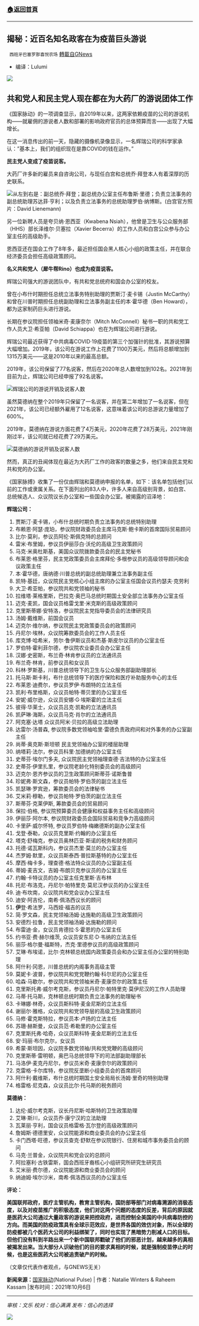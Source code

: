 ###  [:house:返回首頁](https://github.com/ourhimalayas/txt)
---


## 揭秘：近百名知名政客在为疫苗巨头游说
` 西班牙巴塞罗那喜悦农场` [轉載自GNews](https://gnews.org/zh-hans/1579815/)

- 编译：Lulumi


![](https://assets.gnews.org/wp-content/uploads/2021/10/unknown-1-5.png)

## 共和党人和民主党人现在都在为大药厂的游说团体工作

《国家脉动》的一项调查显示，自2019年以来，这两家依赖疫苗的公司的游说机构——就雇佣的游说者人数和部署的影响政府官员的总体预算而言——出现了大幅增长。

在这一消息传出的前一天，隐藏的摄像机录像显示，一名辉瑞公司的科学家承认：”基本上，我们的组织现在是靠COVID的钱在运作。”

**民主党人变成了疫苗说客。**

大药厂许多新的雇员来自咨询公司，与现任白宫和总统乔·拜登本人有着深厚的历史联系。

![](https://assets.gnews.org/wp-content/uploads/2021/10/V032911DL-0242.jpeg)从左到右是：副总统乔·拜登；副总统办公室主任布鲁斯·里德；负责立法事务的副总统助理苏达菲·亨利；以及负责立法事务的总统助理罗伯·纳博斯。(白宫官方照片：David Lienemann)

另一位新聘人员是夸贝纳·恩西亚（Kwabena Nsiah），他曾是卫生与公众服务部（HHS）部长泽维尔·贝塞拉（Xavier Becerra）的工作人员和白宫公众参与办公室主任的高级助手。

恩西亚还在国会工作了8年多，最近担任国会黑人核心小组的政策主任，并在联合经济委员会担任高级政策顾问。

**名义共和党人（犀牛帮Rino）也成为疫苗说客。**

辉瑞公司强大的游说团队中，有共和党总统府和国会办公室的校友。

曾在小布什时期担任总统立法事务特别助理的贾斯汀·麦卡锡（Justin McCarthy）和曾在川普时期担任总统副助理和立法事务副主任的本·霍华德（Ben Howard），都为这家制药巨头进行游说。

长期在参议院担任领袖米奇·麦康奈尔（Mitch McConnell）秘书一职的共和党工作人员大卫·希亚帕（David Schiappa）也在为辉瑞公司进行游说。

辉瑞公司最近获得了中共病毒COVID·19疫苗的第三个加强针的批准，其游说预算大幅增加。2019年，该公司在游说工作上花费了1100万美元，然后将总额增加到1315万美元——这是2010年以来的最高总额。

2019年，该公司保留了77名说客，然后在2020年总人数增加到102名。2021年到目前为止，辉瑞公司已经申报了92名说客。

![](https://assets.gnews.org/wp-content/uploads/2021/10/FusionCharts.jpg)辉瑞公司的游说开销及说客人数

虽然莫德纳在整个2019年只保留了一名说客，并在第二年增加了一名说客，但在2021年，该公司已经额外雇用了12名说客，这意味着该公司的总游说力量增加了600%。

2019年，莫德纳在游说方面花费了4万美元，2020年花费了28万美元，2021年刚刚过半，该公司就已经花费了29万美元。

![](https://assets.gnews.org/wp-content/uploads/2021/10/FusionCharts-1.jpg)莫德纳的游说开销及说客人数

然而，真正的丑闻体现在最近为大药厂工作的政客的数量之多，他们来自民主党和共和党的办公室。

《国家脉搏》收集了一份仅由辉瑞和莫德纳申报的名单，如下：该名单包括他们以前的工作或隶属关系。在下面列出的83人中，许多人来自高级别背景，如白宫、总统候选人、众议院议长办公室和一些国会办公室。被揭露的沼泽地：

**辉瑞公司：**

1. 贾斯汀·麦卡锡，小布什总统时期负责立法事务的总统特别助理
2. 布赖恩·阿瑟·庞珀，参议院财政委员会主席马克斯·鲍卡斯的首席国际贸易顾问
3. 比尔·莫利，参议员阿伦·斯佩克特的总顾问
4. 雷米·布里姆，参议员伊丽莎白·沃伦的高级卫生政策顾问
5. 马克·米奥杜斯基，美国众议院拨款委员会的民主党秘书
6. 布莱恩·格里芬，民主党政策委员会主席拜伦·多根参议员的高级领导顾问和会议政策主任
7. 本·霍华德，唐纳德·川普总统的副总统助理兼立法事务副主任
8. 凯特·基廷，众议院民主党核心小组主席的办公室主任国会议员约瑟夫·克劳利
9. 大卫·希亚帕，参议院共和党领袖的秘书
10. 拉维塔·莱格里斯，巴拉克·奥巴马总统时期国土安全部立法事务办公室主任
11. 迈克·麦凯，国会议员格雷戈里·米克斯的高级政策顾问
12. 克里斯蒂娜·安特洛，参议院民主党指导委员会的法律研究员
13. 汤姆·戴维斯，前国会议员
14. 迈克尔·维尔纳，参议院民主党政策委员会的政策顾问
15. 丹尼尔·埃林，众议院筹款委员会的工作人员主任
16. 库克博·哈希米，劳尔·鲁伊斯议员和杰基·斯皮尔议员的办公室主任
17. 罗伯特·霍利菲尔德，参议院农业委员会办公室主任
18. 汉娜·史密斯，布兰奇·林肯参议员的立法通讯员
19. 布兰奇·林肯，前参议员和女议员
20. 科林·罗斯基，川普总统领导下的卫生与公众服务部副助理部长
21. 托马斯·斯卡利，布什总统领导下的医疗保险和医疗补助服务中心的主任
22. 布莱恩·迪费尔，参议员罗伊·布朗特的立法主任
23. 凯利·布里格斯，众议员帕特·蒂贝里的办公室主任
24. 安妮·威尔逊，众议员安娜·G·埃斯霍的立法主任
25. 彼得·华莱士，众议员吕克·凯勒的立法通讯员
26. 凯萨琳·海斯，众议员马克·肖尔的立法通讯员
27. 阿克塞·达塔 众议员阿米·贝拉的高级立法助理
28. 达雷尔·汤普森, 参议院多数党领袖哈里·雷德负责政府间和对外事务的办公室副主任
29. 尚蒂·奥克斯·斯坦顿 民主党领袖办公室的楼层助理
30. 纳塔莉·法尔，参议员科里·加德纳的办公室主任
31. 史蒂芬·埃尔门多夫, 众议院民主党领袖理查德·吉法特的办公室主任
32. 史蒂芬·伊里扎里，参议院老龄化特别委员会的高级顾问
33. 迈克尔·恩齐参议员的卫生政策顾问斯蒂芬·诺斯鲁普
34. 珍妮弗·斯文森，参议员帕特·罗伯茨的副立法主任
35. 凯瑟琳·罗宾逊，筹款委员会的法律秘书
36. 艾米莉·穆勒，参议员帕特·罗伯茨的副立法主任
37. 斯蒂芬·克莱伊斯, 筹款委员会的贸易顾问
38. 保拉·伯格, 参议院预算委员会健康和权益事务主任和高级顾问
39. 伊丽莎·阿尔本, 参议院财政委员会国际贸易和竞争力高级顾问
40. 卡里萨·威尔怀特, 参议员罗伯特·梅嫩德斯的副办公室主任
41. 戈登·泰勒，众议员克里斯·约翰的办公室主任
42. 塔克·舒梅克，参议员奥林匹亚·斯诺的税务和财务顾问
43. 托德·诺瓦斯科内，参议员杰里·莫兰的办公室主任
44. 杰罗姆·默里，众议员斯泰西·普拉斯基特的办公室主任
45. 摩西·梅卡多，理查德·格法特众议员的办公室副主任
46. 蒂姆·麦吉文，吉姆·布朗贝克参议员的办公室主任
47. 约翰·卡特议员的办公室主任克里斯·吉布林
48. 托尼·布洛克，丹尼尔·帕特里克·莫尼汉参议员的办公室主任
49. 迪·布坎南，众议院共和党会议办公室主任
50. 迪安·阿吉伦，南希·佩洛西议长的顾问
51. **伊**登·希法罗，马西娅·福吉的议员
52. 简·罗文森，民主党领袖汤姆·达施勒的高级卫生政策顾问
53. 安德烈·拉鲁，民主党领袖汤姆·达施勒的顾问
54. 布雷迪·金，女议员肯德拉·S·霍恩的办公室主任
55. 约书亚·费·赫尔维茨, 众议员安东尼·D·韦纳的立法主任
56. 丽莎·格尔曼·福斯特，杰克·里德参议员的高级政策顾问
57. 艾琳·布埃诺，比尔·克林顿总统国内政策委员会和办公室主任办公室的特别助理
58. 阿什利·冈恩，川普总统的内阁事务高级主管
59. 莫妮卡·波普，参议院共和党党鞭约翰·科尔尼的办公室主任
60. 哈森·马歇尔，参议院共和党领袖米奇·麦康奈尔的政策主任
61. 克里斯托弗·威尔考克斯，参议员丹尼尔·帕特里克·莫伊尼汉的工作人员助理
62. 马蒂·托马斯，克林顿总统时期负责立法事务的助理秘书
63. 卡琳娜·林奇，众议员斯科特·麦金尼斯的立法主任
64. 谢丽尔·雅格，众议院共和党领导层的高级卫生政策顾问
65. 马修·霍克斯特拉，参议员本·卢扬的立法主任
66. 苏珊·赫斯曼，众议员范·希勒里的办公室主任
67. 克里斯托弗·哈奇，众议员斯科特·麦金尼斯的立法主任
68. 安·玛丽·布尔克尔，女议员
69. 希蒙·斯坦因，众议院多数党领袖/共和党党鞭的高级顾问
70. 克里斯蒂·雷明顿，奥巴马总统领导下的司法部副助理部长
71. 马洛伊·麦克丹尼尔，参议员米奇·麦康奈尔的政策顾问
72. 克雷格·卡尔库特，参议院反垄断小组委员会的首席顾问
73. 阿什利·戴维斯，布什总统时期国土安全局局长汤姆·里奇的特别助理
74. 格雷格·尼克森，众议员比尔·托马斯的税务顾问


**莫德纳：**

1. 达伦·威尔考克斯，议长丹尼斯·哈斯特的卫生政策助理
2. 艾琳·斯川，众议员乔·康宁汉的立法助理
3. 瓦莱丽·亨利，国会议员格雷格·瓦尔登的高级政策顾问
4. 詹姆斯·德德里安，众议院能源和商业委员会的办公室主任
5. 卡门西塔·旺德，参议员查克·舒默在参议院银行、住房和城市事务委员会的顾问
6. 马克·兰普金，众议院共和党会议的总顾问
7. 阿拉塞利·古铁雷斯，国会西班牙裔核心小组研究所研究生研究员
8. 艾米丽·费尔德，众议院能源和商业委员会的顾问
9. 纳迪姆·埃尔沙米，南希·佩洛西议员的办公室主任


**评论：**

**美国联邦政府，医疗主管机构，教育主管机构，国防部等部门对病毒溯源的消极态度，以及对疫苗推广的积极态度，他们对这两个问题的态度的反差，背后的原因就是医药大公司通过大量政客的游说来把控政府，进而控制全美国的中共病毒防控的方向。而美国的防疫政策具有全球示范效应，是世界各国的效仿对象，所以全球的防疫都被几个医药大公司的利益绑架了，同时也实现了黑暗势力削减人口的目标。但他们没有料到半路出来一个新中国联邦戳破了他们的邪恶计划，越来越多的真相被揭发出来。当大部分人识破他们的目的要求真相的时候，就是强制疫苗停止的时候，也是这些医药大公司被追责破产的时候。**

（文章仅代表作者观点，与GNEWS无关）

**新闻来源：**[国家脉动](https://thenationalpulse.com/exclusive/pfizer-and-moderna-increase-lobbying-efforts/)(National Pulse) | 作者：Natalie Winters & Raheem Kassam |发布时间：2021年10月6日

* * *

*审核：文乐
校对：信心满满
发布：信心的选择*

![](https://assets.gnews.org/wp-content/uploads/2021/09/GNEWS_CH.-1-1.jpeg)
